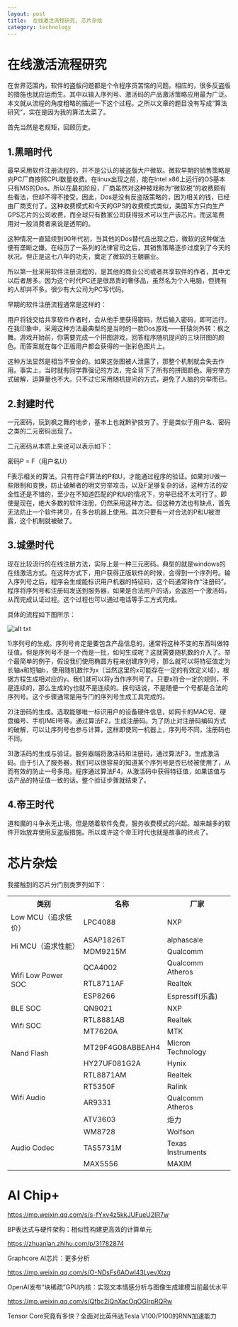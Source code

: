 ```yaml
---
layout: post
title:  在线激活流程研究, 芯片杂烩
category: technology 
---
```


# 在线激活流程研究

在世界范围内，软件的盗版问题都是个令程序员苦恼的问题。相应的，很多反盗版的措施也就应运而生。其中以输入序列号、激活码的产品激活策略应用最为广泛。本文就从流程的角度粗略的描述一下这个过程。之所以文章的题目没有写成“算法研究”，实在是因为我的算法太菜了。

首先当然是老规矩，回顾历史。

## 1.黑暗时代

最早采用软件注册流程的，并不是公认的被盗版大户微软。微软早期的销售策略是向PC厂商按照CPU数量收费。在linux出现之前，能在Intel x86上运行的OS基本只有MS的Dos。所以在最初阶段，厂商虽然对这种被戏称为“微软税”的收费颇有些看法，但却不得不接受。因此，Dos是没有反盗版策略的，因为相关的钱，已经由厂商支付了。这种收费模式和今天的GPS的收费模式类似，美国军方只向生产GPS芯片的公司收费，而全球只有数家公司获得技术可以生产该芯片。而这笔费用对一般消费者来说是透明的。

这种情况一直延续到90年代初，当其他的Dos替代品出现之后，微软的这种做法便有垄断之嫌。在经历了一系列的法律官司之后，其销售策略逐步过度到了今天的状况。但正是这七八年的功夫，奠定了微软的王朝霸业。

所以第一批采用软件注册流程的，是其他的商业公司或者共享软件的作者，其中尤以后者居多。因为这个时代PC还是很昂贵的奢侈品，虽然名为个人电脑，但拥有的人却并不多。很少有大公司为PC写代码。

早期的软件注册流程通常是这样的：

用户将钱交给共享软件作者时，会从他手里获得密码，然后输入密码，即可运行。在我印象中，采用这种方法最典型的是当时的一款Dos游戏——轩辕剑外转：枫之舞。游戏开始前，你需要完成一个拼图游戏，回答程序随机提问的三块拼图的颜色。而答案就在每个正版用户都会获得的一张彩色图片上。

这种方法显然是相当不安全的。如果这张图被人泄露了，那整个机制就会失去作用。事实上，当时就有同学靠强记的方法，完全背下了所有的拼图颜色。用穷举方式破解，运算量也不大。只不过它采用随机提问的方式，避免了人脑的穷举而已。

## 2.封建时代

一元密码，玩到枫之舞的地步，基本上也就黔驴技穷了。于是类似于用户名、密码之类的二元密码出现了。

二元密码从本质上来说可以表示如下：

密码P = F（用户名U）

F表示相关的算法。只有符合F算法的P和U，才能通过程序的验证。如果对U做一些限制和变换，防止破解者的明文穷举攻击，以及F足够复杂的话，这种方法的安全性还是不错的，至少在不知道匹配的P和U的情况下，穷举已经不太可行了。即使是现在，绝大多数的软件注册，仍然采用这种方法。但这种方法也有缺点，首先无法防止一个软件拷贝，在多台机器上使用。其次只要有一对合法的P和U被泄露，这个机制就被破了。

## 3.城堡时代

现在比较流行的在线注册方法，实际上是一种三元密码。典型的就是windows的在线激活方式。在这种方式下，用户获得正版软件的时候，会得到一个序列号。输入序列号之后，程序会生成能标识用户机器的特征码，这个码通常称作“注册码”。程序将序列号和注册码发送到服务器，如果是合法用户的话，会返回一个激活码，从而完成认证过程。这个过程也可以通过电话等手工方式完成。

具体的流程如下图所示：

![alt txt](/images/article/encrypt.jpg)

1)序列号的生成。序列号肯定是要包含产品信息的，通常将这种不变的东西叫做特征值。但是序列号不是一个而是一批，如何生成呢？这就需要随机数的介入了。举个最简单的例子，假设我们使用椭圆方程来创建序列号，那么就可以将特征值定为长轴a和短轴b，使用随机数作为x（当然这里的x可能存在一定的有效定义域），根据方程生成相对应的y。我们就可以将y当作序列号了。只要x符合一定的规则，不是连续的，那么生成的y也就不是连续的。换句话说，不是随便一个号都是合法的序列号。这个步骤通常是用专门的序列号生成工具完成的。

2)注册码的生成。选取能够唯一标识用户的设备硬件信息，如网卡的MAC号、硬盘编号、手机IMEI号等。通过算法F2，生成注册码。为了防止对注册码编码方式的破解，可以让序列号也参与计算，这样即使同一机器上，序列号不同，注册码也不同。

3)激活码的生成与验证。服务器端将激活码和注册码，通过算法F3，生成激活码。由于引入了服务器，我们可以很容易的知道某个序列号是否已经被使用了，从而有效的防止一号多用。程序通过算法F4，从激活码中获得特征值，如果该值与该产品的特征值一致的话。整个验证步骤就结束了。

## 4.帝王时代

道和魔的斗争永无止境。但是随着软件免费，服务收费模式的兴起。越来越多的软件开始放弃使用反盗版措施。所以或许这个帝王时代也就是故事的终点了。

# 芯片杂烩

我接触到的芯片分门别类罗列如下：

<table>
  <tr>
    <th>类别</th>
    <th>名称</th>
    <th>厂家</th>
  </tr>
  <tr>
    <td>Low MCU（追求低价）</td>
    <td>LPC4088</td>
    <td>NXP</td>
  </tr>
  <tr>
    <td rowspan="2">Hi MCU（追求性能）</td>
    <td>ASAP1826T</td>
    <td>alphascale</td>
  </tr>
  <tr>
    <td>MDM9215M</td>
    <td>Qualcomm</td>
  </tr>
  <tr>
    <td rowspan="3">Wifi Low Power SOC</td>
    <td>QCA4002</td>
    <td>Qualcomm Atheros</td>
  </tr>
  <tr>
    <td>RTL8711AF</td>
    <td>Realtek</td>
  </tr>
  <tr>
    <td>ESP8266</td>
    <td>Espressif(乐鑫)</td>
  </tr>
  <tr>
    <td>BLE SOC</td>
    <td>QN9021</td>
    <td>NXP</td>
  </tr>
  <tr>
    <td rowspan="2">Wifi SOC</td>
    <td>RTL8881AB</td>
    <td>Realtek</td>
  </tr>
  <tr>
    <td>MT7620A</td>
    <td>MTK</td>
  </tr>
  <tr>
    <td rowspan="2">Nand Flash</td>
    <td>MT29F4G08ABBEAH4</td>
    <td>Micron Technology</td>
  </tr>
  <tr>
    <td>HY27UF081G2A</td>
    <td>Hynix</td>
  </tr>
  <tr>
    <td rowspan="4">Wifi Audio</td>
    <td>RTL8871AM</td>
    <td>Realtek</td>
  </tr>
  <tr>
    <td>RT5350F</td>
    <td>Ralink</td>
  </tr>
  <tr>
    <td>AR9331</td>
    <td>Qualcomm Atheros</td>
  </tr>
  <tr>
    <td>ATV3603</td>
    <td>炬力</td>
  </tr>
  <tr>
    <td rowspan="3">Audio Codec</td>
    <td>WM8728</td>
    <td>Wolfson</td>
  </tr>
  <tr>
    <td>TAS5731M</td>
    <td>Texas Instruments</td>
  </tr>
  <tr>
    <td>MAX5556</td>
    <td>MAXIM</td>
  </tr>
</table>

# AI Chip+

https://mp.weixin.qq.com/s/s-fYxv4z5kkJUFueU2IR7w

BP表达式与硬件架构：相似性构建更高效的计算单元

https://zhuanlan.zhihu.com/p/31782874

Graphcore AI芯片：更多分析

https://mp.weixin.qq.com/s/O-NDsFs6AOwl43LyevXtzg

OpenAI发布“块稀疏”GPU内核：实现文本情感分析与图像生成建模当前最优水平

https://mp.weixin.qq.com/s/Qfbc2iQnXacOqOGIrpRQRw

Tensor Core究竟有多快？全面对比英伟达Tesla V100/P100的RNN加速能力

